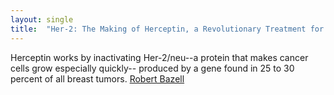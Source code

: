 ```yaml
---
layout: single
title:  "Her-2: The Making of Herceptin, a Revolutionary Treatment for Breast Cancer"
---
```

Herceptin works by inactivating Her-2/neu--a protein that makes cancer cells grow especially quickly-- produced by a gene found in 25 to 30 percent of all breast tumors.
[Robert Bazell](https://www.amazon.com/Her-2-Making-Herceptin-Revolutionary-Treatment/dp/0812991842)
